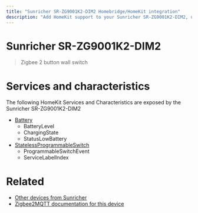 ```yaml
---
title: "Sunricher SR-ZG9001K2-DIM2 Homebridge/HomeKit integration"
description: "Add HomeKit support to your Sunricher SR-ZG9001K2-DIM2, using Homebridge, Zigbee2MQTT and homebridge-z2m."
---
```

<!---
This file has been GENERATED using src/docgen/docgen.ts
DO NOT EDIT THIS FILE MANUALLY!
-->
# Sunricher SR-ZG9001K2-DIM2
> Zigbee 2 button wall switch


# Services and characteristics
The following HomeKit Services and Characteristics are exposed by
the Sunricher SR-ZG9001K2-DIM2

* [Battery](../../battery.md)
  * BatteryLevel
  * ChargingState
  * StatusLowBattery
* [StatelessProgrammableSwitch](../../action.md)
  * ProgrammableSwitchEvent
  * ServiceLabelIndex


# Related
* [Other devices from Sunricher](../index.md#sunricher)
* [Zigbee2MQTT documentation for this device](https://www.zigbee2mqtt.io/devices/SR-ZG9001K2-DIM2.html)
